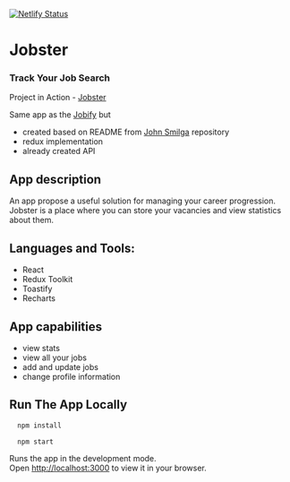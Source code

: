 [![Netlify Status](https://api.netlify.com/api/v1/badges/d0ecfa21-2da6-4246-a834-d146e8fd5008/deploy-status)](https://app.netlify.com/sites/your-jobster/deploys)
# Jobster

### Track Your Job Search

Project in Action - [Jobster](https://your-jobster.netlify.app/)

Same app as the [Jobify](https://github.com/VanekCheck/Jobify) but
- created based on README from [John Smilga](https://github.com/john-smilga/redux-toolkit-jobster) repository
- redux implementation
- already created API

## App description
An app propose a useful solution for managing your career progression. Jobster is a place where you can store your vacancies and view statistics about them.


## Languages and Tools:
- React
- Redux Toolkit
- Toastify
- Recharts


## App capabilities
- view stats
- view all your jobs
- add and update jobs
- change profile information



## Run The App Locally


```sh
  npm install
```

```sh
  npm start
```

Runs the app in the development mode.\
Open [http://localhost:3000](http://localhost:3000) to view it in your browser.

